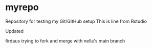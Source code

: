 # myrepo
Repository for testing my Git/GitHub setup
This is line from Rstudio

Updated

firdaus trying to fork and merge with nella's main branch